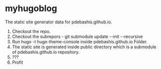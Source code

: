 # myhugoblog
The static site generator data for pdebashis.github.io.

1. Checkout the repo.
2. Checkout the subrepors - git submodule update --init --recursive
3. Run hugo -t hugo-theme-console inside pdebashis.github.io Folder.
4. The static site is generated inside public directory which is a submodule of pdebashis.github.io repository.
5. ???
6. Profit
